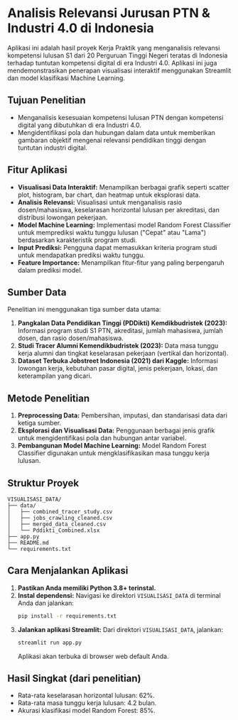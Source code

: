 # Analisis Relevansi Jurusan PTN & Industri 4.0 di Indonesia

Aplikasi ini adalah hasil proyek Kerja Praktik yang menganalisis relevansi kompetensi lulusan S1 dari 20 Perguruan Tinggi Negeri teratas di Indonesia terhadap tuntutan kompetensi digital di era Industri 4.0. Aplikasi ini juga mendemonstrasikan penerapan visualisasi interaktif menggunakan Streamlit dan model klasifikasi Machine Learning.

## Tujuan Penelitian
- Menganalisis kesesuaian kompetensi lulusan PTN dengan kompetensi digital yang dibutuhkan di era Industri 4.0.
- Mengidentifikasi pola dan hubungan dalam data untuk memberikan gambaran objektif mengenai relevansi pendidikan tinggi dengan tuntutan industri digital.

## Fitur Aplikasi
- **Visualisasi Data Interaktif:** Menampilkan berbagai grafik seperti scatter plot, histogram, bar chart, dan heatmap untuk eksplorasi data.
- **Analisis Relevansi:** Visualisasi untuk menganalisis rasio dosen/mahasiswa, keselarasan horizontal lulusan per akreditasi, dan distribusi lowongan pekerjaan.
- **Model Machine Learning:** Implementasi model Random Forest Classifier untuk memprediksi waktu tunggu lulusan ("Cepat" atau "Lama") berdasarkan karakteristik program studi.
- **Input Prediksi:** Pengguna dapat memasukkan kriteria program studi untuk mendapatkan prediksi waktu tunggu.
- **Feature Importance:** Menampilkan fitur-fitur yang paling berpengaruh dalam prediksi model.

## Sumber Data
Penelitian ini menggunakan tiga sumber data utama:
1.  **Pangkalan Data Pendidikan Tinggi (PDDikti) Kemdikbudristek (2023):** Informasi program studi S1 PTN, akreditasi, jumlah mahasiswa, jumlah dosen, dan rasio dosen/mahasiswa. 
2.  **Studi Tracer Alumni Kemendikbudristek (2023):** Data masa tunggu kerja alumni dan tingkat keselarasan pekerjaan (vertikal dan horizontal). 
3.  **Dataset Terbuka Jobstreet Indonesia (2021) dari Kaggle:** Informasi lowongan kerja, kebutuhan pasar digital, jenis pekerjaan, lokasi, dan keterampilan yang dicari. 

## Metode Penelitian
1.  **Preprocessing Data:** Pembersihan, imputasi, dan standarisasi data dari ketiga sumber.
2.  **Eksplorasi dan Visualisasi Data:** Penggunaan berbagai jenis grafik untuk mengidentifikasi pola dan hubungan antar variabel.
3.  **Pembangunan Model Machine Learning:** Model Random Forest Classifier digunakan untuk mengklasifikasikan masa tunggu kerja lulusan. 

## Struktur Proyek
```
VISUALISASI_DATA/
├── data/
│   ├── combined_tracer_study.csv
│   ├── jobs_crawling_cleaned.csv
│   ├── merged_data_cleaned.csv
│   └── Pddikti_Combined.xlsx
├── app.py
├── README.md
└── requirements.txt
```

## Cara Menjalankan Aplikasi
1.  **Pastikan Anda memiliki Python 3.8+ terinstal.**
2.  **Instal dependensi:**
    Navigasi ke direktori `VISUALISASI_DATA` di terminal Anda dan jalankan:
    ```bash
    pip install -r requirements.txt
    ```
3.  **Jalankan aplikasi Streamlit:**
    Dari direktori `VISUALISASI_DATA`, jalankan:
    ```bash
    streamlit run app.py
    ```
    Aplikasi akan terbuka di browser web default Anda.

## Hasil Singkat (dari penelitian)
- Rata-rata keselarasan horizontal lulusan: 62%.
- Rata-rata masa tunggu kerja lulusan: 4.2 bulan.
- Akurasi klasifikasi model Random Forest: 85%.
